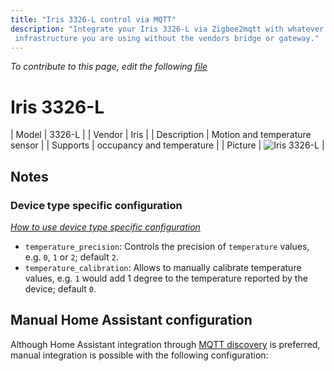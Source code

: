 ```yaml
---
title: "Iris 3326-L control via MQTT"
description: "Integrate your Iris 3326-L via Zigbee2mqtt with whatever smart home
 infrastructure you are using without the vendors bridge or gateway."
---
```


*To contribute to this page, edit the following
[file](https://github.com/Koenkk/zigbee2mqtt.io/blob/master/docs/devices/3326-L.md)*

# Iris 3326-L

| Model | 3326-L  |
| Vendor  | Iris  |
| Description | Motion and temperature sensor |
| Supports | occupancy and temperature |
| Picture | ![Iris 3326-L](./assets/devices/3326-L.jpg) |

## Notes


### Device type specific configuration
*[How to use device type specific configuration](../information/configuration.md)*


* `temperature_precision`: Controls the precision of `temperature` values,
e.g. `0`, `1` or `2`; default `2`.
* `temperature_calibration`: Allows to manually calibrate temperature values,
e.g. `1` would add 1 degree to the temperature reported by the device; default `0`.


## Manual Home Assistant configuration
Although Home Assistant integration through [MQTT discovery](../integration/home_assistant) is preferred,
manual integration is possible with the following configuration:
